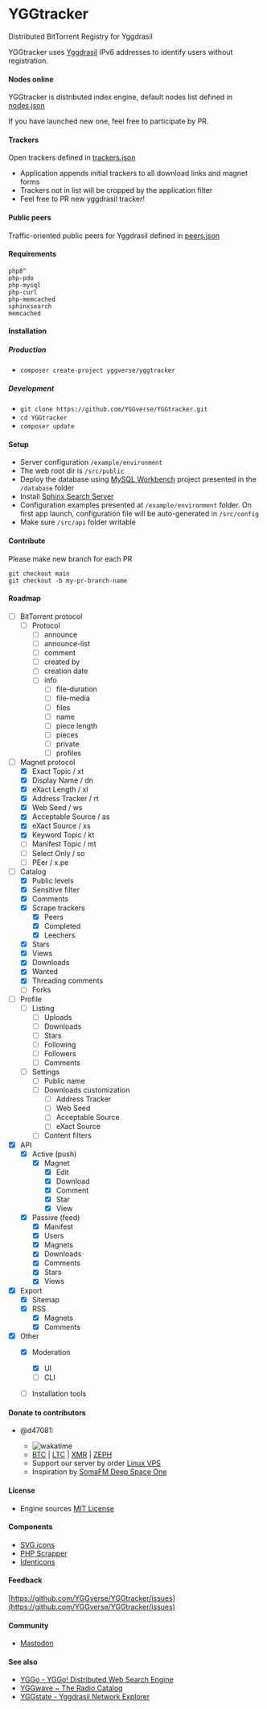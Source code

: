 # YGGtracker

Distributed BitTorrent Registry for Yggdrasil

YGGtracker uses [Yggdrasil](https://github.com/yggdrasil-network/yggdrasil-go) IPv6 addresses to identify users without registration.

#### Nodes online

YGGtracker is distributed index engine, default nodes list defined in [nodes.json](https://github.com/YGGverse/YGGtracker/blob/main/src/config/nodes.json)

If you have launched new one, feel free to participate by PR.

#### Trackers

Open trackers defined in [trackers.json](https://github.com/YGGverse/YGGtracker/blob/main/src/config/trackers.json)

* Application appends initial trackers to all download links and magnet forms
* Trackers not in list will be cropped by the application filter
* Feel free to PR new yggdrasil tracker!

#### Public peers

Traffic-oriented public peers for Yggdrasil defined in [peers.json](https://github.com/YGGverse/YGGtracker/blob/main/src/config/peers.json)

#### Requirements

```
php8^
php-pdo
php-mysql
php-curl
php-memcached
sphinxsearch
memcached
```
#### Installation

##### Production

* `composer create-project yggverse/yggtracker`

##### Development

* `git clone https://github.com/YGGverse/YGGtracker.git`
* `cd YGGtracker`
* `composer update`

#### Setup
* Server configuration `/example/environment`
* The web root dir is `/src/public`
* Deploy the database using [MySQL Workbench](https://www.mysql.com/products/workbench) project presented in the `/database` folder
* Install [Sphinx Search Server](https://sphinxsearch.com)
* Configuration examples presented at `/example/environment` folder. On first app launch, configuration file will be auto-generated in `/src/config`
* Make sure `/src/api` folder writable

#### Contribute

Please make new branch for each PR

```
git checkout main
git checkout -b my-pr-branch-name
```

#### Roadmap

* [ ] BitTorrent protocol
  + [ ] Protocol
    + [ ] announce
    + [ ] announce-list
    + [ ] comment
    + [ ] created by
    + [ ] creation date
    + [ ] info
      + [ ] file-duration
      + [ ] file-media
      + [ ] files
      + [ ] name
      + [ ] piece length
      + [ ] pieces
      + [ ] private
      + [ ] profiles

* [ ] Magnet protocol
  + [x] Exact Topic / xt
  + [x] Display Name / dn
  + [x] eXact Length / xl
  + [x] Address Tracker / rt
  + [x] Web Seed / ws
  + [x] Acceptable Source / as
  + [x] eXact Source / xs
  + [x] Keyword Topic / kt
  + [ ] Manifest Topic / mt
  + [ ] Select Only / so
  + [ ] PEer / x.pe

* [ ] Catalog
    + [x] Public levels
    + [x] Sensitive filter
    + [x] Comments
    + [x] Scrape trackers
      + [x] Peers
      + [x] Completed
      + [x] Leechers
    + [x] Stars
    + [x] Views
    + [x] Downloads
    + [x] Wanted
    + [x] Threading comments
    + [ ] Forks

* [ ] Profile
  + [ ] Listing
    + [ ] Uploads
    + [ ] Downloads
    + [ ] Stars
    + [ ] Following
    + [ ] Followers
    + [ ] Comments
  + [ ] Settings
    + [ ] Public name
    + [ ] Downloads customization
      + [ ] Address Tracker
      + [ ] Web Seed
      + [ ] Acceptable Source
      + [ ] eXact Source
    + [ ] Content filters

* [x] API
  + [x] Active (push)
    + [x] Magnet
      + [x] Edit
      + [x] Download
      + [x] Comment
      + [x] Star
      + [x] View
  + [x] Passive (feed)
    + [x] Manifest
    + [x] Users
    + [x] Magnets
    + [x] Downloads
    + [x] Comments
    + [x] Stars
    + [x] Views

* [x] Export
  + [x] Sitemap
  + [x] RSS
    + [x] Magnets
    + [x] Comments

* [x] Other
  + [x] Moderation
    + [x] UI
    + [ ] CLI
  + [ ] Installation tools


#### Donate to contributors

* @d47081:

  + ![wakatime](https://wakatime.com/badge/user/0b7fe6c1-b091-4c98-b930-75cfee17c7a5/project/059ec567-2c65-4c65-a48e-51dcc366f1a0.svg)
  + [BTC](https://www.blockchain.com/explorer/addresses/btc/bc1qngdf2kwty6djjqpk0ynkpq9wmlrmtm7e0c534y) | [LTC](https://live.blockcypher.com/ltc/address/LUSiqzKsfB1vBLvpu515DZktG9ioKqLyj7) | [XMR](835gSR1Uvka19gnWPkU2pyRozZugRZSPHDuFL6YajaAqjEtMwSPr4jafM8idRuBWo7AWD3pwFQSYRMRW9XezqrK4BEXBgXE) | [ZEPH](ZEPHsADHXqnhfWhXrRcXnyBQMucE3NM7Ng5ZVB99XwA38PTnbjLKpCwcQVgoie8EJuWozKgBiTmDFW4iY7fNEgSEWyAy4dotqtX)
  + Support our server by order [Linux VPS](https://www.yourserver.se/portal/aff.php?aff=610)
  + Inspiration by [SomaFM Deep Space One](https://somafm.com/deepspaceone/)

#### License

* Engine sources [MIT License](https://github.com/YGGverse/YGGtracker/blob/main/LICENSE)

#### Components

* [SVG icons](https://icons.getbootstrap.com)
* [PHP Scrapper](https://github.com/medariox/scrapeer)
* [Identicons](https://github.com/dmester/jdenticon-php)

#### Feedback

[https://github.com/YGGverse/YGGtracker/issues](https://github.com/YGGverse/YGGtracker/issues)

#### Community

* [Mastodon](https://mastodon.social/@YGGverse)

#### See also

* [YGGo - YGGo! Distributed Web Search Engine ](https://github.com/YGGverse/YGGo)
* [YGGwave ~ The Radio Catalog](https://github.com/YGGverse/YGGwave)
* [YGGstate - Yggdrasil Network Explorer](https://github.com/YGGverse/YGGstate)